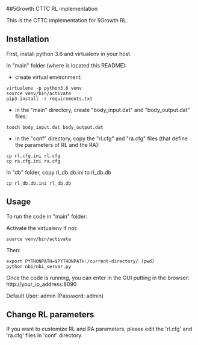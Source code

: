 ##5Growth CTTC RL implementation

This is the CTTC implementation for 5Growth RL.

## Installation

First, install python 3.6 and virtualenv in your host.

In "main" folder (where is located this README):

* create virtual environment:
```
virtualenv -p python3.6 venv
source venv/bin/activate
pip3 install -r requirements.txt 
```
* in the "main" directory, create "body_input.dat" and "body_output.dat" files:
```
touch body_input.dat body_output.dat
```

* in the "conf" directory, copy the "rl.cfg" and "ra.cfg" files (that define the parameters of RL and the RA):
```
cp rl.cfg.ini rl.cfg
cp ra.cfg.ini ra.cfg 
``` 

In "db" folder, copy rl_db.db.ini to rl_db.db
```
cp rl_db.db.ini rl_db.db 
```

## Usage
To run the code in "main" folder:

Activate the virtualenv if not:

```
source venv/bin/activate 
```
Then:
```
export PYTHONPATH=$PYTHONPATH:/current-directory/ (pwd)
python nbi/nbi_server.py
```
Once the code is running, you can enter in the GUI putting in the browser:
http://your_ip_address:8090

Default User: admin (Password: admin) 

## Change RL parameters
If you want to customize RL and RA parameters, please edit the 'rl.cfg' and 'ra.cfg' files in 'conf' directory.
